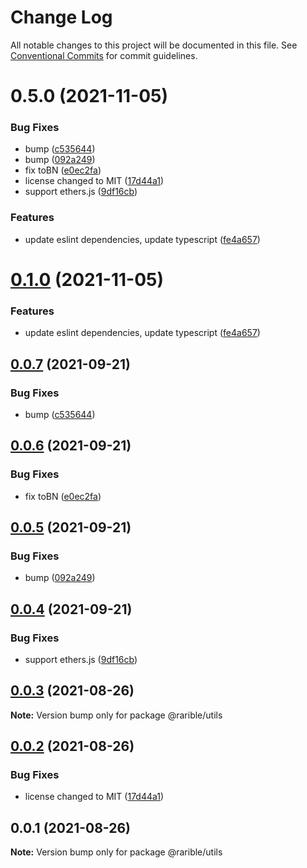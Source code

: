 # Change Log

All notable changes to this project will be documented in this file.
See [Conventional Commits](https://conventionalcommits.org) for commit guidelines.

# 0.5.0 (2021-11-05)


### Bug Fixes

* bump ([c535644](https://github.com/rariblecom/ts-common/commit/c535644844e6b83a95e81011abad06744cd72dbf))
* bump ([092a249](https://github.com/rariblecom/ts-common/commit/092a249b1c01b6565db792058285a73993c1f659))
* fix toBN ([e0ec2fa](https://github.com/rariblecom/ts-common/commit/e0ec2fa8db08d657b3a49ae5e022032e8fe91fc3))
* license changed to MIT ([17d44a1](https://github.com/rariblecom/ts-common/commit/17d44a1225c507c6a4c8b1f4bcf8878c43c211b2))
* support ethers.js ([9df16cb](https://github.com/rariblecom/ts-common/commit/9df16cbc208ae5305cfba43408add99dd03d8231))


### Features

* update eslint dependencies, update typescript ([fe4a657](https://github.com/rariblecom/ts-common/commit/fe4a657a876d72d209ad4dc59c0a59b53f23212a))





# [0.1.0](https://github.com/rariblecom/ts-common/compare/@rarible/utils@0.0.7...@rarible/utils@0.1.0) (2021-11-05)


### Features

* update eslint dependencies, update typescript ([fe4a657](https://github.com/rariblecom/ts-common/commit/fe4a657a876d72d209ad4dc59c0a59b53f23212a))





## [0.0.7](https://github.com/rariblecom/ts-common/compare/@rarible/utils@0.0.6...@rarible/utils@0.0.7) (2021-09-21)


### Bug Fixes

* bump ([c535644](https://github.com/rariblecom/ts-common/commit/c535644844e6b83a95e81011abad06744cd72dbf))





## [0.0.6](https://github.com/rariblecom/ts-common/compare/@rarible/utils@0.0.5...@rarible/utils@0.0.6) (2021-09-21)


### Bug Fixes

* fix toBN ([e0ec2fa](https://github.com/rariblecom/ts-common/commit/e0ec2fa8db08d657b3a49ae5e022032e8fe91fc3))





## [0.0.5](https://github.com/rariblecom/ts-common/compare/@rarible/utils@0.0.4...@rarible/utils@0.0.5) (2021-09-21)


### Bug Fixes

* bump ([092a249](https://github.com/rariblecom/ts-common/commit/092a249b1c01b6565db792058285a73993c1f659))





## [0.0.4](https://github.com/rariblecom/ts-common/compare/@rarible/utils@0.0.3...@rarible/utils@0.0.4) (2021-09-21)


### Bug Fixes

* support ethers.js ([9df16cb](https://github.com/rariblecom/ts-common/commit/9df16cbc208ae5305cfba43408add99dd03d8231))





## [0.0.3](https://github.com/rariblecom/ts-common/compare/@rarible/utils@0.0.2...@rarible/utils@0.0.3) (2021-08-26)

**Note:** Version bump only for package @rarible/utils





## [0.0.2](https://github.com/rariblecom/ts-common/compare/@rarible/utils@0.0.1...@rarible/utils@0.0.2) (2021-08-26)


### Bug Fixes

* license changed to MIT ([17d44a1](https://github.com/rariblecom/ts-common/commit/17d44a1225c507c6a4c8b1f4bcf8878c43c211b2))





## 0.0.1 (2021-08-26)

**Note:** Version bump only for package @rarible/utils

